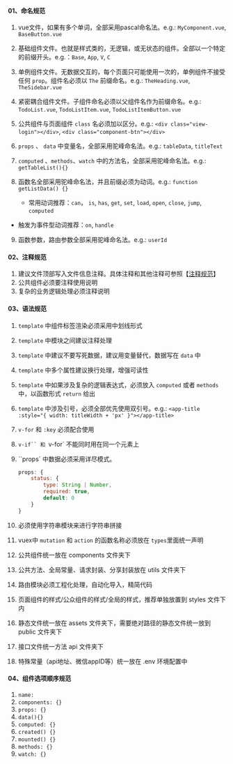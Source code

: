 #### 01、命名规范

1. vue文件，如果有多个单词，全部采用pascal命名法。e.g.: `MyComponent.vue`, `BaseButton.vue`

2. 基础组件文件。也就是样式类的，无逻辑，或无状态的组件。全部以一个特定的前缀开头。e.g.：`Base`, `App`, `V`, `C `

3. 单例组件文件。无数据交互的，每个页面只可能使用一次的，单例组件不接受任何 `prop`。组件名必须以 `The` 前缀命名。e.g.: `TheHeading.vue`, `TheSidebar.vue` 

4. 紧密耦合组件文件。子组件命名必须以父组件名作为前缀命名。e.g.: `TodoList.vue`, `TodoListItem.vue`, `TodoListItemButton.vue`

5. 公共组件与页面组件 `class` 名必须加以区分。e.g.: `<div class="view-login"></div>`, `<div class="component-btn"></div>`

6. `props` 、 `data` 中变量名，全部采用驼峰命名法。e.g.: `tableData`, `titleText`

7. `computed` 、`methods`、`watch` 中的方法名，全部采用驼峰命名法。e.g.: `getTableList(){}`

8. 函数名全部采用驼峰命名法，并且前缀必须为动词。e.g.: `function getListData() {}`

   * 常用动词推荐：`can`， `is`, `has`, `get`, `set`, `load`, `open`, `close`, `jump`, `computed`
* 触发为事件型动词推荐：`on`, `handle`
   
9. 函数参数，路由参数全部采用驼峰命名法。e.g.: `userId`

   

#### 02、注释规范

1. 建议文件顶部写入文件信息注释。具体注释和其他注释可参照【[注释规范](/code-guide/comment?id=_04、文件文档注释)】
2. 公共组件必须要注释使用说明
3. 复杂的业务逻辑处理必须注释说明



#### 03、语法规范

1. `template` 中组件标签渲染必须采用中划线形式

2. `template` 中模块之间建议注释处理

3. `template` 中建议不要写死数据，建议用变量替代，数据写在 `data` 中

4. `template` 中多个属性建议换行处理，增强可读性

5. `template` 中如果涉及复杂的逻辑表达式，必须放入 `computed` 或者 `methods` 中，以函数形式 `return` 给出

6. `template` 中涉及引号，必须全部优先使用双引号。e.g.: `<app-title :style="{ width: titleWidth + 'px' }"></app-title>`

7. `v-for` 和 `:key` 必须配合使用

8. `v-if`` 和 `v-for` 不能同时用在同一个元素上

9. ``props` 中数据必须采用详尽模式。

   ```javascript
   props: {
       status: {
           type: String | Number,
           required: true,
           default: 0
       }
   }
   ```

10. 必须使用字符串模块来进行字符串拼接

11. vuex中 `mutation` 和 `action` 的函数名称必须放在 `types`里面统一声明

12. 公共组件统一放在 components 文件夹下

13. 公共方法、全局常量、请求封装、分享封装放在 utils 文件夹下

14. 路由模块必须工程化处理，自动化导入，精简代码

15. 页面组件的样式/公众组件的样式/全局的样式，推荐单独放置到 styles 文件下内

16. 静态文件统一放在 assets 文件夹下，需要绝对路径的静态文件统一放到 public 文件夹下

17. 接口文件统一方法 api 文件夹下

18. 特殊常量（api地址、微信appID等）统一放在 .env 环境配置中



#### 04、组件选项顺序规范

1. `name: `
2. `components: {}`
3. `props: {}`
4. `data(){}`
5. `computed: {}`
6. `created() {}`
7. `mounted() {}`
8. `methods: {}`
9. `watch: {}`

